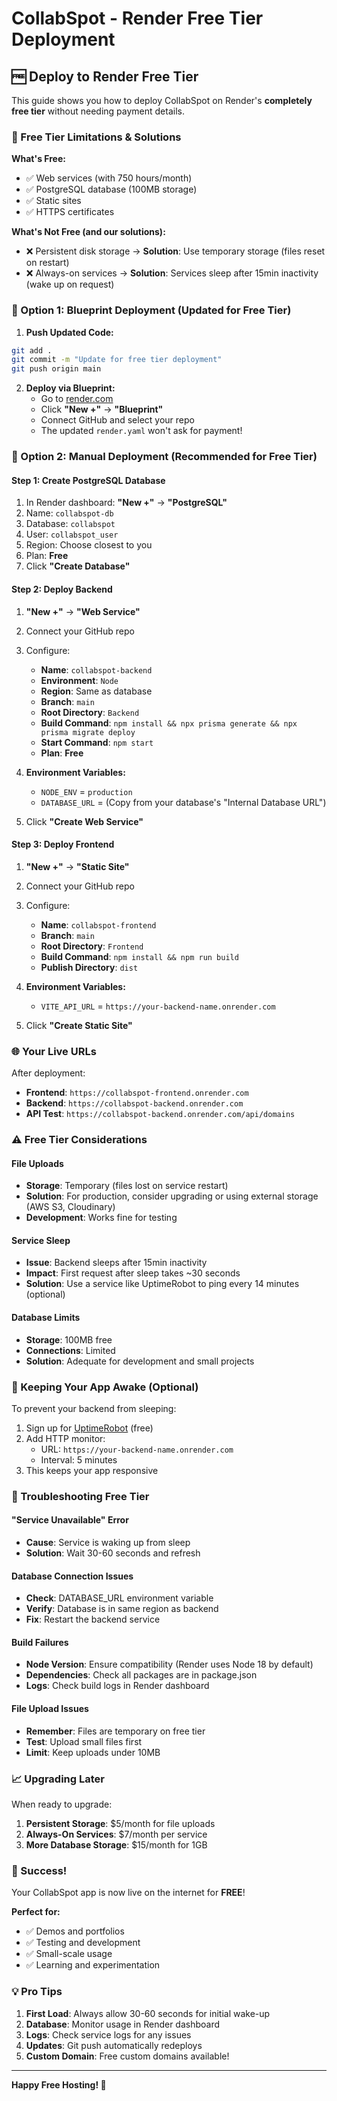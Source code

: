 # CollabSpot - Render Free Tier Deployment

## 🆓 Deploy to Render Free Tier

This guide shows you how to deploy CollabSpot on Render's **completely free tier** without needing payment details.

### 🎯 Free Tier Limitations & Solutions

**What's Free:**
- ✅ Web services (with 750 hours/month)
- ✅ PostgreSQL database (100MB storage)
- ✅ Static sites
- ✅ HTTPS certificates

**What's Not Free (and our solutions):**
- ❌ Persistent disk storage → **Solution**: Use temporary storage (files reset on restart)
- ❌ Always-on services → **Solution**: Services sleep after 15min inactivity (wake up on request)

### 🚀 Option 1: Blueprint Deployment (Updated for Free Tier)

1. **Push Updated Code:**
```bash
git add .
git commit -m "Update for free tier deployment"
git push origin main
```

2. **Deploy via Blueprint:**
   - Go to [render.com](https://render.com)
   - Click **"New +"** → **"Blueprint"**
   - Connect GitHub and select your repo
   - The updated `render.yaml` won't ask for payment!

### 🚀 Option 2: Manual Deployment (Recommended for Free Tier)

#### Step 1: Create PostgreSQL Database
1. In Render dashboard: **"New +"** → **"PostgreSQL"**
2. Name: `collabspot-db`
3. Database: `collabspot`
4. User: `collabspot_user`
5. Region: Choose closest to you
6. Plan: **Free**
7. Click **"Create Database"**

#### Step 2: Deploy Backend
1. **"New +"** → **"Web Service"**
2. Connect your GitHub repo
3. Configure:
   - **Name**: `collabspot-backend`
   - **Environment**: `Node`
   - **Region**: Same as database
   - **Branch**: `main`
   - **Root Directory**: `Backend`
   - **Build Command**: `npm install && npx prisma generate && npx prisma migrate deploy`
   - **Start Command**: `npm start`
   - **Plan**: **Free**

4. **Environment Variables:**
   - `NODE_ENV` = `production`
   - `DATABASE_URL` = (Copy from your database's "Internal Database URL")

5. Click **"Create Web Service"**

#### Step 3: Deploy Frontend
1. **"New +"** → **"Static Site"**
2. Connect your GitHub repo
3. Configure:
   - **Name**: `collabspot-frontend`
   - **Branch**: `main`
   - **Root Directory**: `Frontend`
   - **Build Command**: `npm install && npm run build`
   - **Publish Directory**: `dist`

4. **Environment Variables:**
   - `VITE_API_URL` = `https://your-backend-name.onrender.com`

5. Click **"Create Static Site"**

### 🌐 Your Live URLs

After deployment:
- **Frontend**: `https://collabspot-frontend.onrender.com`
- **Backend**: `https://collabspot-backend.onrender.com`
- **API Test**: `https://collabspot-backend.onrender.com/api/domains`

### ⚠️ Free Tier Considerations

#### File Uploads
- **Storage**: Temporary (files lost on service restart)
- **Solution**: For production, consider upgrading or using external storage (AWS S3, Cloudinary)
- **Development**: Works fine for testing

#### Service Sleep
- **Issue**: Backend sleeps after 15min inactivity
- **Impact**: First request after sleep takes ~30 seconds
- **Solution**: Use a service like UptimeRobot to ping every 14 minutes (optional)

#### Database Limits
- **Storage**: 100MB free
- **Connections**: Limited
- **Solution**: Adequate for development and small projects

### 🔧 Keeping Your App Awake (Optional)

To prevent your backend from sleeping:

1. Sign up for [UptimeRobot](https://uptimerobot.com) (free)
2. Add HTTP monitor:
   - URL: `https://your-backend-name.onrender.com`
   - Interval: 5 minutes
3. This keeps your app responsive

### 🚨 Troubleshooting Free Tier

#### "Service Unavailable" Error
- **Cause**: Service is waking up from sleep
- **Solution**: Wait 30-60 seconds and refresh

#### Database Connection Issues
- **Check**: DATABASE_URL environment variable
- **Verify**: Database is in same region as backend
- **Fix**: Restart the backend service

#### Build Failures
- **Node Version**: Ensure compatibility (Render uses Node 18 by default)
- **Dependencies**: Check all packages are in package.json
- **Logs**: Check build logs in Render dashboard

#### File Upload Issues
- **Remember**: Files are temporary on free tier
- **Test**: Upload small files first
- **Limit**: Keep uploads under 10MB

### 📈 Upgrading Later

When ready to upgrade:
1. **Persistent Storage**: $5/month for file uploads
2. **Always-On Services**: $7/month per service
3. **More Database Storage**: $15/month for 1GB

### 🎉 Success!

Your CollabSpot app is now live on the internet for **FREE**! 

**Perfect for:**
- ✅ Demos and portfolios
- ✅ Testing and development
- ✅ Small-scale usage
- ✅ Learning and experimentation

### 💡 Pro Tips

1. **First Load**: Always allow 30-60 seconds for initial wake-up
2. **Database**: Monitor usage in Render dashboard
3. **Logs**: Check service logs for any issues
4. **Updates**: Git push automatically redeploys
5. **Custom Domain**: Free custom domains available!

---

**Happy Free Hosting! 🎉** 